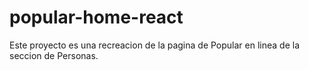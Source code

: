 # popular-home-react
Este proyecto es una recreacion de la pagina de Popular en linea  de la seccion de Personas.
